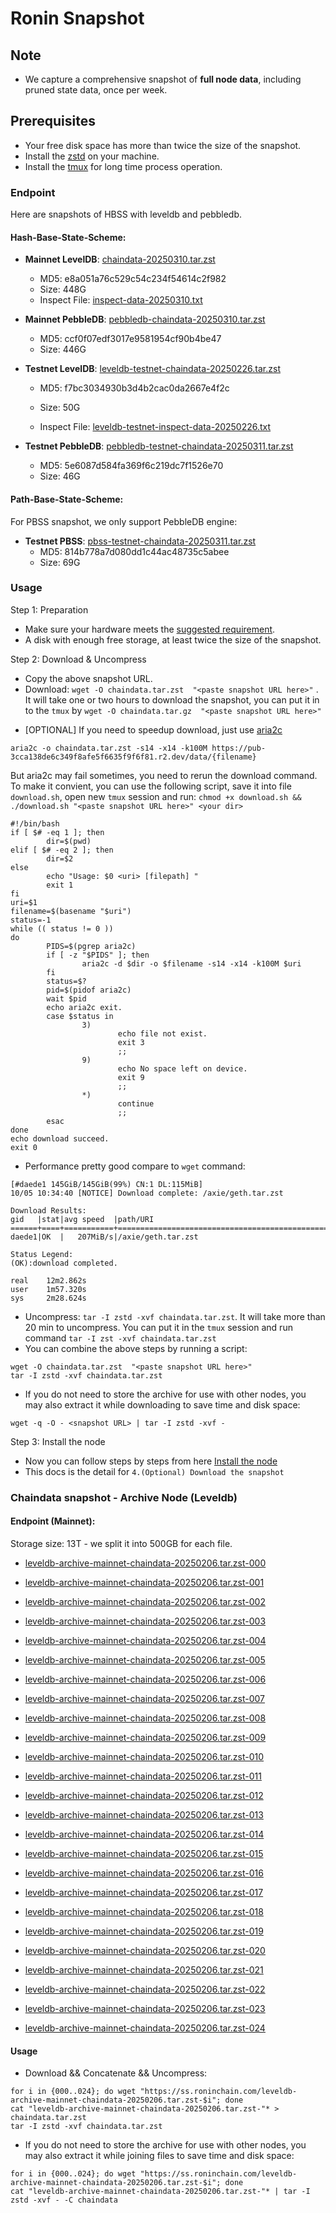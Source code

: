 # Ronin Snapshot

## Note
- We capture a comprehensive snapshot of **full node data**, including pruned state data, once per week.

## Prerequisites
- Your free disk space has more than twice the size of the snapshot.
- Install the [zstd](https://github.com/facebook/zstd) on your machine.
- Install the [tmux](https://github.com/tmux/tmux/wiki/Installing) for long time process operation.


### Endpoint

Here are snapshots of HBSS with leveldb and pebbledb.

#### Hash-Base-State-Scheme:

- **Mainnet LevelDB**: [chaindata-20250310.tar.zst](https://pub-3cca138de6c349f8afe5f6635f9f6f81.r2.dev/data/chaindata-20250310.tar.zst)
  - MD5: e8a051a76c529c54c234f54614c2f982
  - Size: 448G
  - Inspect File: [inspect-data-20250310.txt](https://pub-3cca138de6c349f8afe5f6635f9f6f81.r2.dev/data/inspect-data-20250310.txt)

- **Mainnet PebbleDB**: [pebbledb-chaindata-20250310.tar.zst](https://pub-3cca138de6c349f8afe5f6635f9f6f81.r2.dev/data/pebbledb-chaindata-20250310.tar.zst)
  - MD5: ccf0f07edf3017e9581954cf90b4be47
  - Size: 446G


- **Testnet LevelDB**: [leveldb-testnet-chaindata-20250226.tar.zst](https://pub-3cca138de6c349f8afe5f6635f9f6f81.r2.dev/data/leveldb-testnet-chaindata-20250226.tar.zst)
  - MD5: f7bc3034930b3d4b2cac0da2667e4f2c
  - Size: 50G

  - Inspect File: [leveldb-testnet-inspect-data-20250226.txt](https://pub-3cca138de6c349f8afe5f6635f9f6f81.r2.dev/data/leveldb-testnet-inspect-data-20250226.txt)
  


- **Testnet PebbleDB**: [pebbledb-testnet-chaindata-20250311.tar.zst](https://pub-3cca138de6c349f8afe5f6635f9f6f81.r2.dev/data/pebbledb-testnet-chaindata-20250311.tar.zst)
  - MD5: 5e6087d584fa369f6c219dc7f1526e70
  - Size: 46G



#### Path-Base-State-Scheme:
For PBSS snapshot, we only support PebbleDB engine:



- **Testnet PBSS**: [pbss-testnet-chaindata-20250311.tar.zst](https://pub-3cca138de6c349f8afe5f6635f9f6f81.r2.dev/data/pbss-testnet-chaindata-20250311.tar.zst)
  - MD5: 814b778a7d080dd1c44ac48735c5abee
  - Size: 69G


### Usage

Step 1: Preparation
- Make sure your hardware meets the [suggested requirement](https://docs.roninchain.com/validators/setup/overview#hardware-requirements).
- A disk with enough free storage, at least twice the size of the snapshot.

Step 2: Download & Uncompress
- Copy the above snapshot URL.
- Download:  `wget -O chaindata.tar.zst  "<paste snapshot URL here>"` . It will take one or two hours to download the snapshot, you can put it in to the `tmux` by `wget -O chaindata.tar.gz  "<paste snapshot URL here>"`


* [OPTIONAL] If you need to speedup download, just use [aria2c](https://github.com/aria2/aria2)
```
aria2c -o chaindata.tar.zst -s14 -x14 -k100M https://pub-3cca138de6c349f8afe5f6635f9f6f81.r2.dev/data/{filename}
```

But aria2c may fail sometimes, you need to rerun the download command. To make it convient, you can use the following script, save it into file `download.sh`, open new `tmux` session and run: `chmod +x download.sh && ./download.sh "<paste snapshot URL here>" <your dir>`
```
#!/bin/bash
if [ $# -eq 1 ]; then
        dir=$(pwd)
elif [ $# -eq 2 ]; then
        dir=$2
else
        echo "Usage: $0 <uri> [filepath] "
        exit 1
fi
uri=$1
filename=$(basename "$uri")
status=-1
while (( status != 0 ))
do
        PIDS=$(pgrep aria2c)
        if [ -z "$PIDS" ]; then
                aria2c -d $dir -o $filename -s14 -x14 -k100M $uri
        fi
        status=$?
        pid=$(pidof aria2c)
        wait $pid
        echo aria2c exit.
        case $status in
                3)
                        echo file not exist.
                        exit 3
                        ;;
                9)
                        echo No space left on device.
                        exit 9
                        ;;
                *)
                        continue
                        ;;
        esac
done
echo download succeed.
exit 0
```

- Performance pretty good compare to `wget` command:

```
[#daede1 145GiB/145GiB(99%) CN:1 DL:115MiB]
10/05 10:34:40 [NOTICE] Download complete: /axie/geth.tar.zst

Download Results:
gid   |stat|avg speed  |path/URI
======+====+===========+=======================================================
daede1|OK  |   207MiB/s|/axie/geth.tar.zst

Status Legend:
(OK):download completed.

real    12m2.862s
user    1m57.320s
sys     2m28.624s
```

- Uncompress: `tar -I zstd -xvf chaindata.tar.zst`. It will take more than 20 min to uncompress. You can put it in the `tmux` session and run command `tar -I zst -xvf chaindata.tar.zst`
- You can combine the above steps by running a script:

```
wget -O chaindata.tar.zst  "<paste snapshot URL here>"
tar -I zstd -xvf chaindata.tar.zst
```


- If you do not need to store the archive for use with other nodes, you may also extract it while downloading to save time and disk space:
```
wget -q -O - <snapshot URL> | tar -I zstd -xvf -
```


Step 3: Install the node
- Now you can follow steps by steps from here [Install the node ](https://docs.roninchain.com/developers/nodes/mainnet)
- This docs is the detail for `4.(Optional) Download the snapshot`


### Chaindata snapshot - Archive Node (Leveldb)
#### Endpoint (Mainnet):

Storage size: 13T - we split it into 500GB for each file.


- [leveldb-archive-mainnet-chaindata-20250206.tar.zst-000](https://ss.roninchain.com/leveldb-archive-mainnet-chaindata-20250206.tar.zst-000)

- [leveldb-archive-mainnet-chaindata-20250206.tar.zst-001](https://ss.roninchain.com/leveldb-archive-mainnet-chaindata-20250206.tar.zst-001)

- [leveldb-archive-mainnet-chaindata-20250206.tar.zst-002](https://ss.roninchain.com/leveldb-archive-mainnet-chaindata-20250206.tar.zst-002)

- [leveldb-archive-mainnet-chaindata-20250206.tar.zst-003](https://ss.roninchain.com/leveldb-archive-mainnet-chaindata-20250206.tar.zst-003)

- [leveldb-archive-mainnet-chaindata-20250206.tar.zst-004](https://ss.roninchain.com/leveldb-archive-mainnet-chaindata-20250206.tar.zst-004)

- [leveldb-archive-mainnet-chaindata-20250206.tar.zst-005](https://ss.roninchain.com/leveldb-archive-mainnet-chaindata-20250206.tar.zst-005)

- [leveldb-archive-mainnet-chaindata-20250206.tar.zst-006](https://ss.roninchain.com/leveldb-archive-mainnet-chaindata-20250206.tar.zst-006)

- [leveldb-archive-mainnet-chaindata-20250206.tar.zst-007](https://ss.roninchain.com/leveldb-archive-mainnet-chaindata-20250206.tar.zst-007)

- [leveldb-archive-mainnet-chaindata-20250206.tar.zst-008](https://ss.roninchain.com/leveldb-archive-mainnet-chaindata-20250206.tar.zst-008)

- [leveldb-archive-mainnet-chaindata-20250206.tar.zst-009](https://ss.roninchain.com/leveldb-archive-mainnet-chaindata-20250206.tar.zst-009)

- [leveldb-archive-mainnet-chaindata-20250206.tar.zst-010](https://ss.roninchain.com/leveldb-archive-mainnet-chaindata-20250206.tar.zst-010)

- [leveldb-archive-mainnet-chaindata-20250206.tar.zst-011](https://ss.roninchain.com/leveldb-archive-mainnet-chaindata-20250206.tar.zst-011)

- [leveldb-archive-mainnet-chaindata-20250206.tar.zst-012](https://ss.roninchain.com/leveldb-archive-mainnet-chaindata-20250206.tar.zst-012)

- [leveldb-archive-mainnet-chaindata-20250206.tar.zst-013](https://ss.roninchain.com/leveldb-archive-mainnet-chaindata-20250206.tar.zst-013)

- [leveldb-archive-mainnet-chaindata-20250206.tar.zst-014](https://ss.roninchain.com/leveldb-archive-mainnet-chaindata-20250206.tar.zst-014)

- [leveldb-archive-mainnet-chaindata-20250206.tar.zst-015](https://ss.roninchain.com/leveldb-archive-mainnet-chaindata-20250206.tar.zst-015)

- [leveldb-archive-mainnet-chaindata-20250206.tar.zst-016](https://ss.roninchain.com/leveldb-archive-mainnet-chaindata-20250206.tar.zst-016)

- [leveldb-archive-mainnet-chaindata-20250206.tar.zst-017](https://ss.roninchain.com/leveldb-archive-mainnet-chaindata-20250206.tar.zst-017)

- [leveldb-archive-mainnet-chaindata-20250206.tar.zst-018](https://ss.roninchain.com/leveldb-archive-mainnet-chaindata-20250206.tar.zst-018)

- [leveldb-archive-mainnet-chaindata-20250206.tar.zst-019](https://ss.roninchain.com/leveldb-archive-mainnet-chaindata-20250206.tar.zst-019)

- [leveldb-archive-mainnet-chaindata-20250206.tar.zst-020](https://ss.roninchain.com/leveldb-archive-mainnet-chaindata-20250206.tar.zst-020)

- [leveldb-archive-mainnet-chaindata-20250206.tar.zst-021](https://ss.roninchain.com/leveldb-archive-mainnet-chaindata-20250206.tar.zst-021)

- [leveldb-archive-mainnet-chaindata-20250206.tar.zst-022](https://ss.roninchain.com/leveldb-archive-mainnet-chaindata-20250206.tar.zst-022)

- [leveldb-archive-mainnet-chaindata-20250206.tar.zst-023](https://ss.roninchain.com/leveldb-archive-mainnet-chaindata-20250206.tar.zst-023)

- [leveldb-archive-mainnet-chaindata-20250206.tar.zst-024](https://ss.roninchain.com/leveldb-archive-mainnet-chaindata-20250206.tar.zst-024)




#### Usage
- Download && Concatenate && Uncompress:

```shell
for i in {000..024}; do wget "https://ss.roninchain.com/leveldb-archive-mainnet-chaindata-20250206.tar.zst-$i"; done
cat "leveldb-archive-mainnet-chaindata-20250206.tar.zst-"* > chaindata.tar.zst
tar -I zstd -xvf chaindata.tar.zst
```

- If you do not need to store the archive for use with other nodes, you may also extract it while joining files to save time and disk space:

```shell
for i in {000..024}; do wget "https://ss.roninchain.com/leveldb-archive-mainnet-chaindata-20250206.tar.zst-$i"; done
cat "leveldb-archive-mainnet-chaindata-20250206.tar.zst-"* | tar -I zstd -xvf - -C chaindata
```

